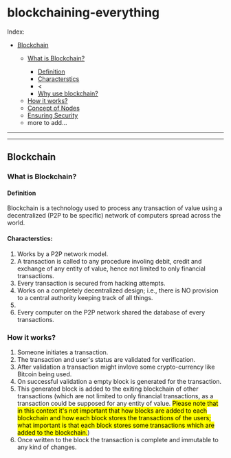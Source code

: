 # blockchaining-everything

<a name="index">Index:</a>
<ul> 
    <li><a href="#blockchain">Blockchain</a></li>
    <ul>
        <li><a href="#what_is_blockchain">What is Blockchain?</a></li>
            <ul>
                <li><a href="#definition">Definition</a></li>
                <li><a href="#characterstics">Characterstics</a></li>
                <li><
                <li><a href="#why_use_blockchain">Why use blockchain?</a></li>
            </ul>
        <li><a href="#how_it_works">How it works?</a></li>
        <li><a href="nodes">Concept of Nodes</a></li>
        <li><a href="#security">Ensuring Security</a></li>
        <li><a>more to add...</a></li>
    </ul>
</ul>

<hr>

<hr>

## <a name="blockchain">Blockchain</a>
### <a name="what_is_blockchain">What is Blockchain?</a>
#### <a name="definition">Definition</a>
Blockchain is a technology used to process any transaction of value using a decentralized (P2P to be specific) network of computers spread across the world.

#### <a name="characterstics">Characterstics:</a>
<ol>
    <li>Works by a P2P network model.</li>
    <li>A transaction is called to any procedure involing debit, credit and exchange of any entity of value, hence not limited to only financial transactions.</li>
    <li>Every transaction is secured from hacking attempts.</li>
    <li>Works on a completely decentralized design; i.e., there is NO provision to a central authority keeping track of all things.</li>
    <li>
    <li>Every computer on the P2P network shared the database of every transactions.</li>
</ol>

### <a name="how_it_works">How it works?</a>
<ol>
    <li>Someone initiates a transaction.</li>
    <li>The transaction and user's status are validated for verification.</li>
    <li>After validation a transaction might invlove some crypto-currency like Bitcoin being used.</li
used.</li>
    <li>On successful validation a empty block is generated for the transaction.</li>
    <li>This generated block is added to the exiting blockchain of other transactions (which are not limited to only financial transactions, as a transaction could be supposed for any entity of value. <mark>Please note that in this context it's not important that how blocks are added to each blockchain and how each block stores the transactions of the users; what important is that each block stores some transactions which are added to the blockchain.</mark>)</li>
    <li>Once written to the block the transaction is complete and immutable to any kind of changes.</li
changes.</li>
</ol>
